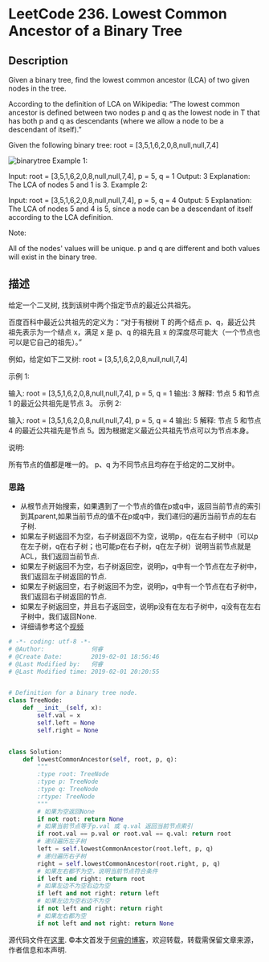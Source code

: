 # LeetCode 236. Lowest Common Ancestor of a Binary Tree

## Description

Given a binary tree, find the lowest common ancestor (LCA) of two given nodes in the tree.

According to the definition of LCA on Wikipedia: “The lowest common ancestor is defined between two nodes p and q as the lowest node in T that has both p and q as descendants (where we allow a node to be a descendant of itself).”

Given the following binary tree:  root = [3,5,1,6,2,0,8,null,null,7,4]

![binarytree](https://assets.leetcode.com/uploads/2018/12/14/binarysearchtree_improved.png)
Example 1:

Input: root = [3,5,1,6,2,0,8,null,null,7,4], p = 5, q = 1
Output: 3
Explanation: The LCA of nodes 5 and 1 is 3.
Example 2:

Input: root = [3,5,1,6,2,0,8,null,null,7,4], p = 5, q = 4
Output: 5
Explanation: The LCA of nodes 5 and 4 is 5, since a node can be a descendant of itself according to the LCA definition.

Note:

All of the nodes' values will be unique.
p and q are different and both values will exist in the binary tree.

## 描述

给定一个二叉树, 找到该树中两个指定节点的最近公共祖先。

百度百科中最近公共祖先的定义为：“对于有根树 T 的两个结点 p、q，最近公共祖先表示为一个结点 x，满足 x 是 p、q 的祖先且 x 的深度尽可能大（一个节点也可以是它自己的祖先）。”

例如，给定如下二叉树:  root = [3,5,1,6,2,0,8,null,null,7,4]

示例 1:

输入: root = [3,5,1,6,2,0,8,null,null,7,4], p = 5, q = 1
输出: 3
解释: 节点 5 和节点 1 的最近公共祖先是节点 3。
示例 2:

输入: root = [3,5,1,6,2,0,8,null,null,7,4], p = 5, q = 4
输出: 5
解释: 节点 5 和节点 4 的最近公共祖先是节点 5。因为根据定义最近公共祖先节点可以为节点本身。
 
说明:

所有节点的值都是唯一的。
p、q 为不同节点且均存在于给定的二叉树中。

### 思路

* 从根节点开始搜索，如果遇到了一个节点的值在p或q中，返回当前节点的索引到其parent,如果当前节点的值不在p或q中，我们递归的遍历当前节点的左右子树.
* 如果左子树返回不为空，右子树返回不为空，说明p，q在左右子树中（可以p在左子树，q在右子树；也可能p在右子树，q在左子树）说明当前节点就是ACL，我们返回当前节点.
* 如果左子树返回不为空，右子树返回空，说明p，q中有一个节点在左子树中，我们返回左子树返回的节点.
* 如果左子树返回空，右子树返回不为空，说明p，q中有一个节点在右子树中，我们返回右子树返回的节点.
* 如果左子树返回空，并且右子返回空，说明p没有在左右子树中，q没有在左右子树中，我们返回None.
* 详细请参考这个[视频](https://www.youtube.com/watch?v=13m9ZCB8gjw)

```python
# -*- coding: utf-8 -*-
# @Author:             何睿
# @Create Date:        2019-02-01 18:56:46
# @Last Modified by:   何睿
# @Last Modified time: 2019-02-01 20:20:55


# Definition for a binary tree node.
class TreeNode:
    def __init__(self, x):
        self.val = x
        self.left = None
        self.right = None


class Solution:
    def lowestCommonAncestor(self, root, p, q):
        """
        :type root: TreeNode
        :type p: TreeNode
        :type q: TreeNode
        :rtype: TreeNode
        """
        # 如果为空返回None
        if not root: return None
        # 如果当前节点等于p.val 或 q.val 返回当前节点索引
        if root.val == p.val or root.val == q.val: return root
        # 递归遍历左子树
        left = self.lowestCommonAncestor(root.left, p, q)
        # 递归遍历右子树
        right = self.lowestCommonAncestor(root.right, p, q)
        # 如果左右都不为空，说明当前节点符合条件
        if left and right: return root
        # 如果左边不为空右边为空
        if left and not right: return left
        # 如果左边为空右边不为空
        if not left and right: return right
        # 如果左右都为空
        if not left and not right: return None
```
源代码文件在[这里](https://github.com/ruicore/Algorithm/blob/master/Leetcode/2019-02-01-236-Lowest-Common-Ancestor-of-a-Binary-Tree.py).
©本文首发于[何睿的博客](https://www.ruicore.cn/leetcode-236-lowest-common-ancestor-of-a-binary-tree/)，欢迎转载，转载需保留文章来源，作者信息和本声明.
